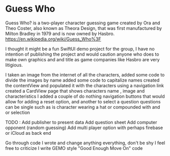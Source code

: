 #  Guess Who

Guess Who? is a two-player character guessing game created by Ora and Theo Coster, also known as Theora Design, that was first manufactured by Milton Bradley in 1979 and is now owned by Hasbro.
https://en.wikipedia.org/wiki/Guess_Who%3F

I thought it might be a fun SwiftUI demo project for the group, I have no intention of publishing the project and would caution anyone who does to make own graphics and and title as game companies like Hasbro are very litigious.

I taken an image from the internet of all the characters, 
added some code to divide the images by name
added some code to capitalize names
created the contentView and populated it with the characters using a navigation link
created a CardView page that shows characters name , image and characteristics
I added a couple of do nothing navigation buttons that would allow for adding a reset option, and another to select a question
questions can be single such as is character wearing a hat or compounded with and or selection

TODO :
Add publisher to present data
Add question sheet 
Add computer opponent (random guessing)
Add multi player option with perhaps firebase or iCloud  as back end


Go through code I wrote and change anything everything, don't be shy I feel free to criticize  I write GEMO style "Good Enough Move On" code
